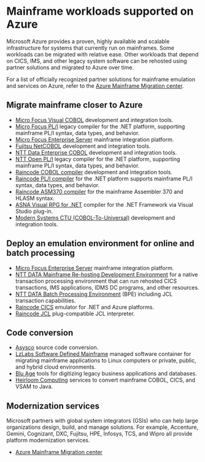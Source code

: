 # Mainframe workloads supported on Azure

Microsoft Azure provides a proven, highly available and scalable infrastructure for systems that currently run on mainframes. Some workloads can be migrated with relative ease. Other workloads that depend on CICS, IMS, and other legacy system software can be rehosted using partner solutions and migrated to Azure over time.

For a list of officially recognized partner solutions for mainframe emulation and services on Azure, refer to the [Azure Mainframe Migration center](https://azure.microsoft.com/migration/mainframe/).

## Migrate mainframe closer to Azure

-   [Micro Focus Visual COBOL](https://www.microfocus.com/products/visual-cobol/) development and integration tools.
-   [Micro Focus PL/I](https://www.microfocus.com/campaign/download/pli-modernization/) legacy compiler for the .NET platform, supporting mainframe PL/I syntax, data types, and behavior.
-   [Micro Focus Enterprise Server](https://www.microfocus.com/products/enterprise-suite/enterprise-server/) mainframe integration platform.
-   [Fujitsu NetCOBOL](http://www.fujitsu.com/global/products/software/developer-tool/netcobol/) development and integration tools.
-   [NTT Data Enterprise COBOL](https://www.nttdataservices.com/en-ie/services/application-modernization-services) development and integration tools.
-   [NTT Open PL/I](https://www.nttdataservices.com/en-ie/services/application-modernization-services) legacy compiler for the .NET platform, supporting mainframe PL/I syntax, data types, and behavior.
-   [Raincode COBOL compiler](https://www.raincode.com/products/cobol/) development and integration tools.
-   [Raincode PL/I compiler](https://www.raincode.com/products/pli/) for the .NET platform supports mainframe PL/I syntax, data types, and behavior.
-   [Raincode ASM370 compiler](https://www.raincode.com/technical-landscape/asm370/) for the mainframe Assembler 370 and HLASM syntax.
-   [ASNA Visual RPG for .NET](https://asna.com/us/products/visual-rpg) compiler for the .NET Framework via Visual Studio plug-in.
-   [Modern Systems CTU (COBOL-To-Universal)](https://modernsystems.com/automatic-cobol-to-java-conversion/) development and integration tools.

## Deploy an emulation environment for online and batch processing

-   [Micro Focus Enterprise Server](https://www.microfocus.com/products/enterprise-suite/enterprise-server/) mainframe integration platform.
-   [NTT DATA Mainframe Re-hosting Development Environment](https://us.nttdata.com/en/-/media/assets/white-paper/apps-mainframe-re-hosting-development-environment-whitepaper.pdf) for a native transaction processing environment that can run rehosted CICS transactions, IMS applications, IDMS DC programs, and other resources.
-   [NTT DATA Batch Processing Environment](https://us.nttdata.com/en/-/media/assets/white-paper/apps-mainframe-re-hosting-development-environment-whitepaper.pdf) (BPE) including JCL transaction capabilities.
-   [Raincode CICS](https://www.raincode.com/technical-landscape/cics/) emulator for .NET and Azure platforms.
-   [Raincode JCL](https://www.raincode.com/products/jcl/) plug-compatible JCL interpreter.

## Code conversion

-   [Asysco](https://www.asysco.com/azure-cloud/) source code conversion.
-   [LzLabs Software Defined Mainframe](https://www.lzlabs.com/) managed software container for migrating mainframe applications to Linux computers or private, public, and hybrid cloud environments.
-   [Blu Age](https://www.bluage.com/) tools for digitizing legacy business applications and databases.
-   [Heirloom Computing](https://www.heirloomcomputing.com/tag/convert-cobol-to-java/) services to convert mainframe COBOL, CICS, and VSAM to Java.

## Modernization services

Microsoft partners with global system integrators (GSIs) who can help large organizations design, build, and manage solutions. For example, Accenture, Gemini, Cognizant, DXC, Fujitsu, HPE, Infosys, TCS, and Wipro all provide platform modernization services.

-   [Azure Mainframe Migration center](https://azure.microsoft.com/migration/mainframe/)
